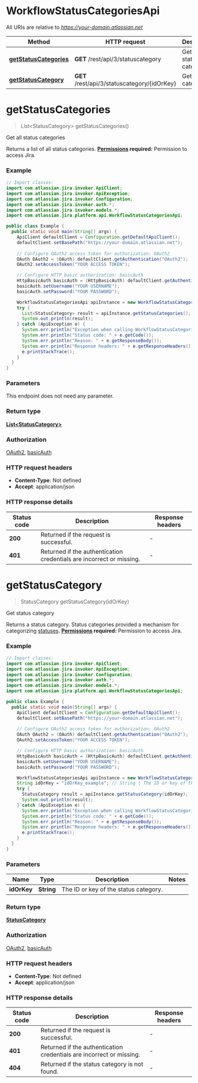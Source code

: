 # WorkflowStatusCategoriesApi

All URIs are relative to *https://your-domain.atlassian.net*

| Method | HTTP request | Description |
|------------- | ------------- | -------------|
| [**getStatusCategories**](WorkflowStatusCategoriesApi.md#getStatusCategories) | **GET** /rest/api/3/statuscategory | Get all status categories |
| [**getStatusCategory**](WorkflowStatusCategoriesApi.md#getStatusCategory) | **GET** /rest/api/3/statuscategory/{idOrKey} | Get status category |


<a id="getStatusCategories"></a>
# **getStatusCategories**
> List&lt;StatusCategory&gt; getStatusCategories()

Get all status categories

Returns a list of all status categories.  **[Permissions](#permissions) required:** Permission to access Jira.

### Example
```java
// Import classes:
import com.atlassian.jira.invoker.ApiClient;
import com.atlassian.jira.invoker.ApiException;
import com.atlassian.jira.invoker.Configuration;
import com.atlassian.jira.invoker.auth.*;
import com.atlassian.jira.invoker.models.*;
import com.atlassian.jira.platform.api.WorkflowStatusCategoriesApi;

public class Example {
  public static void main(String[] args) {
    ApiClient defaultClient = Configuration.getDefaultApiClient();
    defaultClient.setBasePath("https://your-domain.atlassian.net");
    
    // Configure OAuth2 access token for authorization: OAuth2
    OAuth OAuth2 = (OAuth) defaultClient.getAuthentication("OAuth2");
    OAuth2.setAccessToken("YOUR ACCESS TOKEN");

    // Configure HTTP basic authorization: basicAuth
    HttpBasicAuth basicAuth = (HttpBasicAuth) defaultClient.getAuthentication("basicAuth");
    basicAuth.setUsername("YOUR USERNAME");
    basicAuth.setPassword("YOUR PASSWORD");

    WorkflowStatusCategoriesApi apiInstance = new WorkflowStatusCategoriesApi(defaultClient);
    try {
      List<StatusCategory> result = apiInstance.getStatusCategories();
      System.out.println(result);
    } catch (ApiException e) {
      System.err.println("Exception when calling WorkflowStatusCategoriesApi#getStatusCategories");
      System.err.println("Status code: " + e.getCode());
      System.err.println("Reason: " + e.getResponseBody());
      System.err.println("Response headers: " + e.getResponseHeaders());
      e.printStackTrace();
    }
  }
}
```

### Parameters
This endpoint does not need any parameter.

### Return type

[**List&lt;StatusCategory&gt;**](StatusCategory.md)

### Authorization

[OAuth2](../README.md#OAuth2), [basicAuth](../README.md#basicAuth)

### HTTP request headers

 - **Content-Type**: Not defined
 - **Accept**: application/json

### HTTP response details
| Status code | Description | Response headers |
|-------------|-------------|------------------|
| **200** | Returned if the request is successful. |  -  |
| **401** | Returned if the authentication credentials are incorrect or missing. |  -  |

<a id="getStatusCategory"></a>
# **getStatusCategory**
> StatusCategory getStatusCategory(idOrKey)

Get status category

Returns a status category. Status categories provided a mechanism for categorizing [statuses](#api-rest-api-3-status-idOrName-get).  **[Permissions](#permissions) required:** Permission to access Jira.

### Example
```java
// Import classes:
import com.atlassian.jira.invoker.ApiClient;
import com.atlassian.jira.invoker.ApiException;
import com.atlassian.jira.invoker.Configuration;
import com.atlassian.jira.invoker.auth.*;
import com.atlassian.jira.invoker.models.*;
import com.atlassian.jira.platform.api.WorkflowStatusCategoriesApi;

public class Example {
  public static void main(String[] args) {
    ApiClient defaultClient = Configuration.getDefaultApiClient();
    defaultClient.setBasePath("https://your-domain.atlassian.net");
    
    // Configure OAuth2 access token for authorization: OAuth2
    OAuth OAuth2 = (OAuth) defaultClient.getAuthentication("OAuth2");
    OAuth2.setAccessToken("YOUR ACCESS TOKEN");

    // Configure HTTP basic authorization: basicAuth
    HttpBasicAuth basicAuth = (HttpBasicAuth) defaultClient.getAuthentication("basicAuth");
    basicAuth.setUsername("YOUR USERNAME");
    basicAuth.setPassword("YOUR PASSWORD");

    WorkflowStatusCategoriesApi apiInstance = new WorkflowStatusCategoriesApi(defaultClient);
    String idOrKey = "idOrKey_example"; // String | The ID or key of the status category.
    try {
      StatusCategory result = apiInstance.getStatusCategory(idOrKey);
      System.out.println(result);
    } catch (ApiException e) {
      System.err.println("Exception when calling WorkflowStatusCategoriesApi#getStatusCategory");
      System.err.println("Status code: " + e.getCode());
      System.err.println("Reason: " + e.getResponseBody());
      System.err.println("Response headers: " + e.getResponseHeaders());
      e.printStackTrace();
    }
  }
}
```

### Parameters

| Name | Type | Description  | Notes |
|------------- | ------------- | ------------- | -------------|
| **idOrKey** | **String**| The ID or key of the status category. | |

### Return type

[**StatusCategory**](StatusCategory.md)

### Authorization

[OAuth2](../README.md#OAuth2), [basicAuth](../README.md#basicAuth)

### HTTP request headers

 - **Content-Type**: Not defined
 - **Accept**: application/json

### HTTP response details
| Status code | Description | Response headers |
|-------------|-------------|------------------|
| **200** | Returned if the request is successful. |  -  |
| **401** | Returned if the authentication credentials are incorrect or missing. |  -  |
| **404** | Returned if the status category is not found. |  -  |

